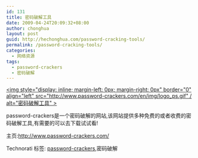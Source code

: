 ```yaml
---
id: 131
title: 密码破解工具
date: 2009-04-24T20:09:32+08:00
author: chonghua
layout: post
guid: http://hechonghua.com/password-cracking-tools/
permalink: /password-cracking-tools/
categories:
  - 网络资源
tags:
  - password-crackers
  - 密码破解
---
```

[<img style="display: inline; margin-left: 0px; margin-right: 0px" border="0" align="left" src="http://www.password-crackers.com/en/img/logo_ps.gif" / alt="密码破解工具" >](http://www.password-crackers.com/) 

password-crackers是一个密码破解的网站,该网站提供多种免费的或者收费的密码破解工具,有需要的可以去下载试试看!

<!--more-->

主页:http://www.password-crackers.com/

<div style="padding-bottom: 0px; margin: 0px; padding-left: 0px; padding-right: 0px; display: inline; float: none; padding-top: 0px" id="scid:0767317B-992E-4b12-91E0-4F059A8CECA8:1baebbc7-061e-43c9-b266-536fdde8fce1" class="wlWriterEditableSmartContent">
  Technorati 标签: <a href="http://technorati.com/tags/password-crackers" rel="tag">password-crackers</a>,密码破解
</div>